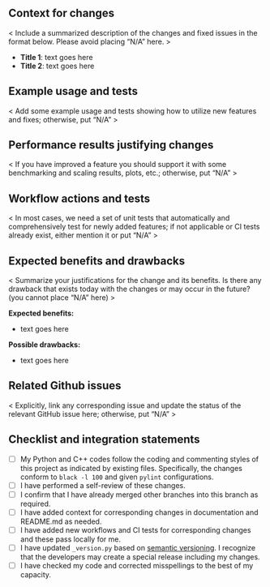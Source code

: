 ## Context for changes

< Include a summarized description of the changes and fixed issues in the format below. Please avoid placing “N/A” here. >

- **Title 1**: 
    text goes here
- **Title 2**: 
    text goes here   

## Example usage and tests

< Add some example usage and tests showing how to utilize new features and fixes; otherwise, put “N/A” >


## Performance results justifying changes

< If you have improved a feature you should support it with some benchmarking and scaling results, plots, etc.; otherwise, put “N/A” >


## Workflow actions and tests

< In most cases, we need a set of unit tests that automatically and comprehensively test for newly added features; if not applicable or CI tests already exist, either mention it or put “N/A” >


## Expected benefits and drawbacks

< Summarize your justifications for the change and its benefits. Is there any drawback that exists today with the changes or may occur in the future? (you cannot place “N/A” here) >


**Expected benefits:**
- text goes here

**Possible drawbacks:**
- text goes here

## Related Github issues

< Explicitly, link any corresponding issue and update the status of the relevant GitHub issue here; otherwise, put “N/A” >


## Checklist and integration statements

- [ ] My Python and C++ codes follow the coding and commenting styles of this project as indicated by existing files. Specifically, the changes conform to `black -l 100` and given `pylint` configurations. 
- [ ] I have performed a self-review of these changes.
- [ ] I confirm that I have already merged other branches into this branch as required.
- [ ] I have added context for corresponding changes in documentation and README.md as needed.
- [ ] I have added new workflows and CI tests for corresponding changes and these pass locally for me.
- [ ] I have updated `_version.py` based on [semantic versioning](https://semver.org/). I recognize that the developers may create a special release including my changes.
- [ ] I have checked my code and corrected misspellings to the best of my capacity.
